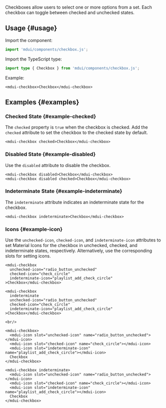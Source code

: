Checkboxes allow users to select one or more options from a set. Each checkbox can toggle between checked and unchecked states.

## Usage {#usage}

Import the component:

```js
import 'mdui/components/checkbox.js';
```

Import the TypeScript type:

```ts
import type { Checkbox } from 'mdui/components/checkbox.js';
```

Example:

```html,example
<mdui-checkbox>Checkbox</mdui-checkbox>
```

## Examples {#examples}

### Checked State {#example-checked}

The `checked` property is `true` when the checkbox is checked. Add the `checked` attribute to set the checkbox to the checked state by default.

```html,example,expandable
<mdui-checkbox checked>Checkbox</mdui-checkbox>
```

### Disabled State {#example-disabled}

Use the `disabled` attribute to disable the checkbox.

```html,example,expandable
<mdui-checkbox disabled>Checkbox</mdui-checkbox>
<mdui-checkbox disabled checked>Checkbox</mdui-checkbox>
```

### Indeterminate State {#example-indeterminate}

The `indeterminate` attribute indicates an indeterminate state for the checkbox.

```html,example,expandable
<mdui-checkbox indeterminate>Checkbox</mdui-checkbox>
```

### Icons {#example-icon}

Use the `unchecked-icon`, `checked-icon`, and `indeterminate-icon` attributes to set Material Icons for the checkbox in unchecked, checked, and indeterminate states, respectively. Alternatively, use the corresponding slots for setting icons.

```html,example,expandable
<mdui-checkbox
  unchecked-icon="radio_button_unchecked"
  checked-icon="check_circle"
  indeterminate-icon="playlist_add_check_circle"
>Checkbox</mdui-checkbox>

<mdui-checkbox
  indeterminate
  unchecked-icon="radio_button_unchecked"
  checked-icon="check_circle"
  indeterminate-icon="playlist_add_check_circle"
>Checkbox</mdui-checkbox>

<br/>

<mdui-checkbox>
  <mdui-icon slot="unchecked-icon" name="radio_button_unchecked"></mdui-icon>
  <mdui-icon slot="checked-icon" name="check_circle"></mdui-icon>
  <mdui-icon slot="indeterminate-icon" name="playlist_add_check_circle"></mdui-icon>
  Checkbox
</mdui-checkbox>

<mdui-checkbox indeterminate>
  <mdui-icon slot="unchecked-icon" name="radio_button_unchecked"></mdui-icon>
  <mdui-icon slot="checked-icon" name="check_circle"></mdui-icon>
  <mdui-icon slot="indeterminate-icon" name="playlist_add_check_circle"></mdui-icon>
  Checkbox
</mdui-checkbox>
```
